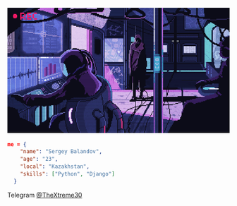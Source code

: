 <p align="center">
  <img src="https://github.com/TheXtreme30/TheXtreme30/blob/main/cyber.gif" />
</p> 

```json
me = {
    "name": "Sergey Balandov",
    "age": "23",
    "local": "Kazakhstan",
    "skills": ["Python", "Django"]
  }
```

Telegram [@TheXtreme30](https://t.me/TheXtreme30)
